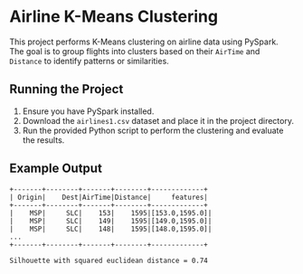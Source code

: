 # Airline K-Means Clustering

This project performs K-Means clustering on airline data using PySpark. The goal is to group flights into clusters based on their `AirTime` and `Distance` to identify patterns or similarities.

## Running the Project

1. Ensure you have PySpark installed.
2. Download the `airlines1.csv` dataset and place it in the project directory.
3. Run the provided Python script to perform the clustering and evaluate the results.

## Example Output

```
+-------+--------+-------+--------+-------------+
| Origin|    Dest|AirTime|Distance|     features|
+-------+--------+-------+--------+-------------+
|    MSP|     SLC|    153|    1595|[153.0,1595.0]|
|    MSP|     SLC|    149|    1595|[149.0,1595.0]|
|    MSP|     SLC|    148|    1595|[148.0,1595.0]|
...
+-------+--------+-------+--------+-------------+

Silhouette with squared euclidean distance = 0.74
```
